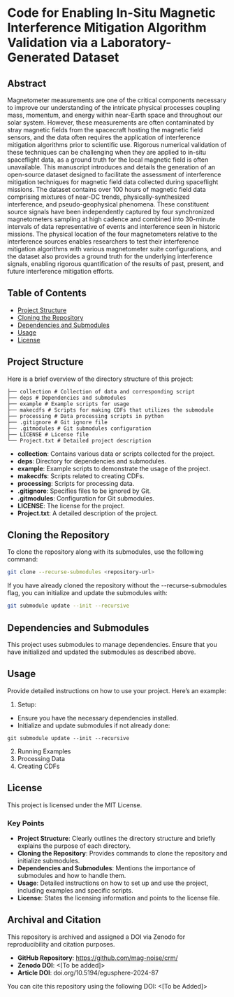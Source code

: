 # Code for Enabling In-Situ Magnetic Interference Mitigation Algorithm Validation via a Laboratory-Generated Dataset  

## Abstract
Magnetometer measurements are one of the critical components necessary to improve our understanding of the intricate physical processes 
coupling mass, momentum, and energy within near-Earth space and throughout our solar system. However, these measurements are often contaminated by 
stray magnetic fields from the spacecraft hosting the magnetic field sensors, and the data often requires the application of interference mitigation algorithms 
prior to scientific use. Rigorous numerical validation of these techniques can be challenging when they are applied to in-situ spaceflight data, as a ground 
truth for the local magnetic field is often unavailable. This manuscript introduces and details the generation of an open-source dataset designed to facilitate 
the assessment of interference mitigation techniques for magnetic field data collected during spaceflight missions. The dataset contains over 100 hours of 
magnetic field data comprising mixtures of near-DC trends, physically-synthesized interference, and pseudo-geophysical phenomena. These constituent source 
signals have been independently captured by four synchronized magnetometers sampling at high cadence and combined into 30-minute intervals of data 
representative of events and interference seen in historic missions. The physical location of the four magnetometers relative to the interference sources enables 
researchers to test their interference mitigation algorithms with various magnetometer suite configurations, and the dataset also provides a ground truth for 
the underlying interference signals, enabling rigorous quantification of the results of past, present, and future interference mitigation efforts. 

## Table of Contents

- [Project Structure](#project-structure)
- [Cloning the Repository](#cloning-the-repository)
- [Dependencies and Submodules](#dependencies-and-submodules)
- [Usage](#usage)
- [License](#license)

## Project Structure

Here is a brief overview of the directory structure of this project:
```
├── collection # Collection of data and corresponding script
├── deps # Dependencies and submodules
├── example # Example scripts for usage
├── makecdfs # Scripts for making CDFs that utilizes the submodule
├── processing # Data processing scripts in python 
├── .gitignore # Git ignore file
├── .gitmodules # Git submodules configuration
├── LICENSE # License file
└── Project.txt # Detailed project description
```


- **collection**: Contains various data or scripts collected for the project.
- **deps**: Directory for dependencies and submodules.
- **example**: Example scripts to demonstrate the usage of the project.
- **makecdfs**: Scripts related to creating CDFs.
- **processing**: Scripts for processing data.
- **.gitignore**: Specifies files to be ignored by Git.
- **.gitmodules**: Configuration for Git submodules.
- **LICENSE**: The license for the project.
- **Project.txt**: A detailed description of the project.

## Cloning the Repository

To clone the repository along with its submodules, use the following command:

```sh
git clone --recurse-submodules <repository-url>
```
If you have already cloned the repository without the --recurse-submodules flag, you can initialize and update the submodules with:
``` sh
git submodule update --init --recursive
```

## Dependencies and Submodules
This project uses submodules to manage dependencies. Ensure that you have initialized and updated the submodules as described above. 

## Usage
Provide detailed instructions on how to use your project. Here’s an example:

1. Setup:
 - Ensure you have the necessary dependencies installed.
 - Initialize and update submodules if not already done:
```
git submodule update --init --recursive
```
2. Running Examples
3. Processing Data
4. Creating CDFs

## License
This project is licensed under the MIT License.

### Key Points

- **Project Structure**: Clearly outlines the directory structure and briefly explains the purpose of each directory.
- **Cloning the Repository**: Provides commands to clone the repository and initialize submodules.
- **Dependencies and Submodules**: Mentions the importance of submodules and how to handle them.
- **Usage**: Detailed instructions on how to set up and use the project, including examples and specific scripts.
- **License**: States the licensing information and points to the license file.

## Archival and Citation

This repository is archived and assigned a DOI via Zenodo for reproducibility and citation purposes.

- **GitHub Repository**: https://github.com/mag-noise/crm/
- **Zenodo DOI**: <[To be added]>
- **Article DOI**: doi.org/10.5194/egusphere-2024-87 

You can cite this repository using the following DOI: <[To be Added]>
